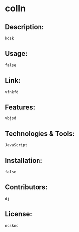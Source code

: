 

  

  # colln

  ## Description: 
    kdsk

  ## Usage:
    false

  ## Link: 
    vfnkfd

  ## Features:
    vbjsd

  ## Technologies & Tools:
    JavaScript
    
  ## Installation:
    false

  ## Contributors:
    dj

  ## License:
    ncsknc


